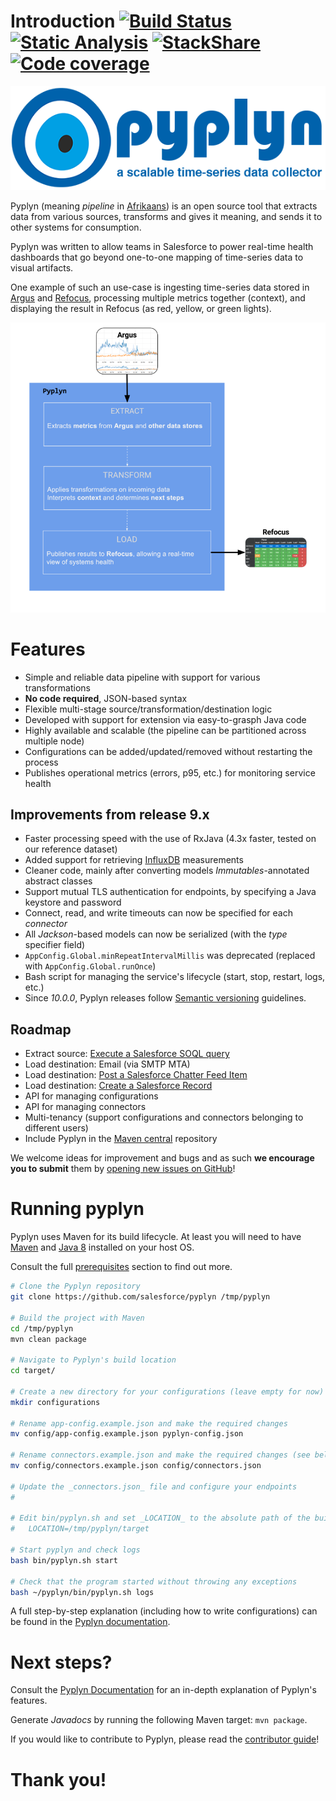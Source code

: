 # Introduction [![Build Status](https://travis-ci.org/salesforce/pyplyn.svg?branch=master)](https://travis-ci.org/salesforce/pyplyn) [![Static Analysis](https://scan.coverity.com/projects/11907/badge.svg)](https://scan.coverity.com/projects/salesforce-pyplyn) [![StackShare](https://img.shields.io/badge/tech-stack-0690fa.svg?style=flat)](https://stackshare.io/MihaiBojin/pyplyn) [![Code coverage](https://codecov.io/gh/salesforce/pyplyn/branch/master/graph/badge.svg)](https://codecov.io/gh/salesforce/pyplyn)

![Pyplyn: a scalable time-series data collector](docs/images/pyplyn-logo-full.png)

Pyplyn (meaning _*pipeline*_ in [Afrikaans](https://translate.google.com/#af/en/pyplyn)) is an open source tool that 
extracts data from various sources, transforms and gives it meaning, and sends it to other systems for consumption.

Pyplyn was written to allow teams in Salesforce to power real-time health dashboards that go beyond one-to-one mapping 
of time-series data to visual artifacts.

One example of such an use-case is ingesting time-series data stored in [Argus](https://github.com/Salesforce/Argus) 
and [Refocus](https://github.com/Salesforce/refocus), processing multiple metrics together (context), 
and displaying the result in Refocus (as red, yellow, or green lights).

![Pyplyn System Diagram](docs/images/pyplyn-system-diagram.png)


# Features

- Simple and reliable data pipeline with support for various transformations
- **No code required**, JSON-based syntax
- Flexible multi-stage source/transformation/destination logic
- Developed with support for extension via easy-to-grasph Java code
- Highly available and scalable (the pipeline can be partitioned across multiple node)
- Configurations can be added/updated/removed without restarting the process
- Publishes operational metrics (errors, p95, etc.) for monitoring service health


## Improvements from release 9.x

- Faster processing speed with the use of RxJava (4.3x faster, tested on our reference dataset)
- Added support for retrieving [InfluxDB](https://www.influxdata.com/time-series-platform/influxdb/) measurements
- Cleaner code, mainly after converting models *Immutables*-annotated abstract classes
- Support mutual TLS authentication for endpoints, by specifying a Java keystore and password
- Connect, read, and write timeouts can now be specified for each *connector*
- All *Jackson*-based models can now be serialized (with the *type* specifier field)
- `AppConfig.Global.minRepeatIntervalMillis` was deprecated (replaced with `AppConfig.Global.runOnce`)
- Bash script for managing the service's lifecycle (start, stop, restart, logs, etc.)
- Since *10.0.0*, Pyplyn releases follow [Semantic versioning](http://semver.org/) guidelines.


## Roadmap

- Extract source: [Execute a Salesforce SOQL query](https://developer.salesforce.com/docs/atlas.en-us.api_rest.meta/api_rest/dome_query.htm)
- Load destination: Email (via SMTP MTA)
- Load destination: [Post a Salesforce Chatter Feed Item](https://developer.salesforce.com/docs/atlas.en-us.chatterapi.meta/chatterapi/quickreference_post_feed_item.htm)
- Load destination: [Create a Salesforce Record](https://developer.salesforce.com/docs/atlas.en-us.api_rest.meta/api_rest/dome_sobject_create.htm)
- API for managing configurations
- API for managing connectors
- Multi-tenancy (support configurations and connectors belonging to different users)
- Include Pyplyn in the [Maven central](https://search.maven.org/) repository

We welcome ideas for improvement and bugs and as such **we encourage you to submit** them by [opening new issues on GitHub](https://github.com/salesforce/pyplyn/issues/new)!


# Running pyplyn

Pyplyn uses Maven for its build lifecycle.  At least you will need to have [Maven](https://maven.apache.org/) 
and [Java 8](http://www.oracle.com/technetwork/java/javase/overview/index.html) installed on your host OS.

Consult the full [prerequisites](https://salesforce.github.io/pyplyn/#prerequisites) section to find out more.

```bash
# Clone the Pyplyn repository
git clone https://github.com/salesforce/pyplyn /tmp/pyplyn

# Build the project with Maven
cd /tmp/pyplyn
mvn clean package

# Navigate to Pyplyn's build location
cd target/

# Create a new directory for your configurations (leave empty for now)
mkdir configurations

# Rename app-config.example.json and make the required changes
mv config/app-config.example.json pyplyn-config.json

# Rename connectors.example.json and make the required changes (see below)
mv config/connectors.example.json config/connectors.json

# Update the _connectors.json_ file and configure your endpoints
#

# Edit bin/pyplyn.sh and set _LOCATION_ to the absolute path of the build directory
#   LOCATION=/tmp/pyplyn/target

# Start pyplyn and check logs
bash bin/pyplyn.sh start

# Check that the program started without throwing any exceptions
bash ~/pyplyn/bin/pyplyn.sh logs
```

A full step-by-step explanation (including how to write configurations) can be found in the [Pyplyn documentation](https://salesforce.github.io/pyplyn/#quickstart).


# Next steps?

Consult the [Pyplyn Documentation](https://salesforce.github.io/pyplyn/) for an in-depth explanation of Pyplyn's features. 

Generate *Javadocs* by running the following Maven target: `mvn package`.

If you would like to contribute to Pyplyn, please read the [contributor guide](CONTRIBUTE.md)!


# Thank you!
